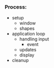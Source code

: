 ### Process:
- setup
    - window
    - shapes
- application loop
    - handling input
        - event
    - updates
    - display
- cleanup

